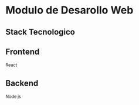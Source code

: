# Modulo de Desarollo Web

## Stack Tecnologico
## Frontend
<small>React</small>
## Backend
<small>Node js</small>


